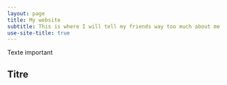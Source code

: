```yaml
---
layout: page
title: My website
subtitle: This is where I will tell my friends way too much about me
use-site-title: true
---
```


Texte important

## Titre
